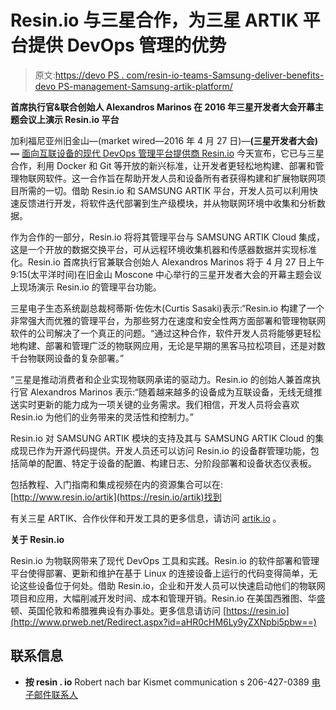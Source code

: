 # Resin.io 与三星合作，为三星 ARTIK 平台提供 DevOps 管理的优势

> 原文:[https://devo PS . com/resin-io-teams-Samsung-deliver-benefits-devo PS-management-Samsung-artik-platform/](https://devops.com/resin-io-teams-samsung-deliver-benefits-devops-management-samsung-artik-platform/)

**首席执行官&联合创始人 Alexandros Marinos 在 2016 年三星开发者大会开幕主题会议上演示 Resin.io 平台**

加利福尼亚州旧金山—(market wired—2016 年 4 月 27 日)—**(三星开发者大会)—** [面向互联设备的现代 DevOps 管理平台提供商 Resin.io](https://resin.io/) 今天宣布，它已与三星合作，利用 Docker 和 Git 等开放的新兴标准，让开发者更轻松地构建、部署和管理物联网软件。这一合作旨在帮助开发人员和设备所有者获得构建和扩展物联网项目所需的一切。借助 Resin.io 和 SAMSUNG ARTIK 平台，开发人员可以利用快速反馈进行开发，将软件迭代部署到生产级模块，并从物联网环境中收集和分析数据。

作为合作的一部分，Resin.io 将将其管理平台与 SAMSUNG ARTIK Cloud 集成，这是一个开放的数据交换平台，可从远程环境收集机器和传感器数据并实现标准化。Resin.io 首席执行官兼联合创始人 Alexandros Marinos 将于 4 月 27 日上午 9:15(太平洋时间)在旧金山 Moscone 中心举行的三星开发者大会的开幕主题会议上现场演示 Resin.io 的管理平台功能。

三星电子生态系统副总裁柯蒂斯·佐佐木(Curtis Sasaki)表示:“Resin.io 构建了一个非常强大而优雅的管理平台，为那些努力在速度和安全性两方面部署和管理物联网软件的公司解决了一个真正的问题。“通过这种合作，软件开发人员将能够更轻松地构建、部署和管理广泛的物联网应用，无论是早期的黑客马拉松项目，还是对数千台物联网设备的复杂部署。”

“三星是推动消费者和企业实现物联网承诺的驱动力。Resin.io 的创始人兼首席执行官 Alexandros Marinos 表示:“随着越来越多的设备成为互联设备，无线无缝推送实时更新的能力成为一项关键的业务需求。我们相信，开发人员将会喜欢 Resin.io 为他们的业务带来的灵活性和控制力。”

Resin.io 对 SAMSUNG ARTIK 模块的支持及其与 SAMSUNG ARTIK Cloud 的集成现已作为开源代码提供。开发人员还可以访问 Resin.io 的设备群管理功能，包括简单的配置、特定于设备的配置、构建日志、分阶段部署和设备状态仪表板。

包括教程、入门指南和集成视频在内的资源集合可以在:[http://www.resin.io/artik](https://resin.io/artik)找到

有关三星 ARTIK、合作伙伴和开发工具的更多信息，请访问 [artik.io](http://www.artik.io/) 。

**关于 Resin.io**

Resin.io 为物联网带来了现代 DevOps 工具和实践。Resin.io 的软件部署和管理平台使得部署、更新和维护在基于 Linux 的连接设备上运行的代码变得简单，无论这些设备位于何处。借助 Resin.io，企业和开发人员可以快速启动他们的物联网项目和应用，大幅削减开发时间、成本和管理开销。Resin.io 在美国西雅图、华盛顿、英国伦敦和希腊雅典设有办事处。更多信息请访问 [https://resin.io](http://www.prweb.net/Redirect.aspx?id=aHR0cHM6Ly9yZXNpbi5pbw==)

## 联系信息

*   **按 resin . io** Robert nach bar
    Kismet communication s
    206-427-0389
    [电子邮件联系人](http://www2.marketwire.com/mw/emailprcntct?id=CC0B0130975CABB7)